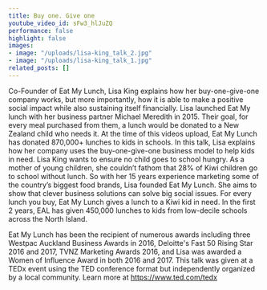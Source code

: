 ```yaml
---
title: Buy one. Give one
youtube_video_id: sFw3_hlJuZQ
performance: false
highlight: false
images:
- image: "/uploads/lisa-king_talk_2.jpg"
- image: "/uploads/lisa-king_talk_1.jpg"
related_posts: []
---
```


Co-Founder of Eat My Lunch, Lisa King explains how her buy-one-give-one company works, but more importantly, how it is able to make a positive social impact while also sustaining itself financially. Lisa launched Eat My lunch with her business partner Michael Meredith in 2015. Their goal, for every meal purchased from them, a lunch would be donated to a New Zealand child who needs it. At the time of this videos upload, Eat My Lunch has donated 870,000+ lunches to kids in schools. In this talk, Lisa explains how her company uses the buy-one-give-one business model to help kids in need. Lisa King wants to ensure no child goes to school hungry. As a mother of young children, she couldn’t fathom that 28% of Kiwi children go to school without lunch. So with her 15 years experience marketing some of the country’s biggest food brands, Lisa founded Eat My Lunch. She aims to show that clever business solutions can solve big social issues. For every lunch you buy, Eat My Lunch gives a lunch to a Kiwi kid in need. In the first 2 years, EAL has given 450,000 lunches to kids from low-decile schools across the North Island. 

Eat My Lunch has been the recipient of numerous awards including three Westpac Auckland Business Awards in 2016, Deloitte's Fast 50 Rising Star 2016 and 2017, TVNZ Marketing Awards 2016, and Lisa was awarded a Women of Influence Award in both 2016 and 2017. This talk was given at a TEDx event using the TED conference format but independently organized by a local community. Learn more at https://www.ted.com/tedx
